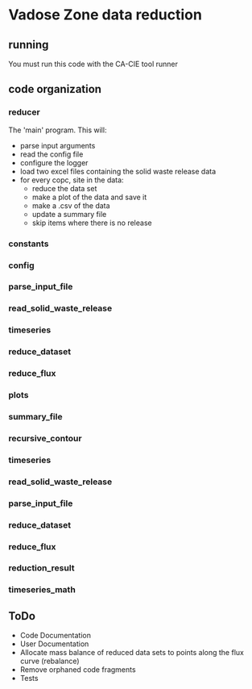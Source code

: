 # Vadose Zone data reduction

## running

You must run this code with the CA-CIE tool runner

## code organization
### reducer 
The 'main' program.  This will:
- parse input arguments
- read the config file
- configure the logger
- load two excel files containing the solid waste release data
- for every copc, site in the data:
  - reduce the data set
  - make a plot of the data and save it
  - make a .csv of the data
  - update a summary file
  - skip items where there is no release

### constants
### config
### parse_input_file
### read_solid_waste_release
### timeseries 
### reduce_dataset
### reduce_flux
### plots
### summary_file
### recursive_contour
### timeseries
### read_solid_waste_release
### parse_input_file
### reduce_dataset
### reduce_flux
### reduction_result
### timeseries_math

## ToDo
- Code Documentation
- User Documentation
- Allocate mass balance of reduced data sets to points along the flux curve (rebalance)
- Remove orphaned code fragments
- Tests 

